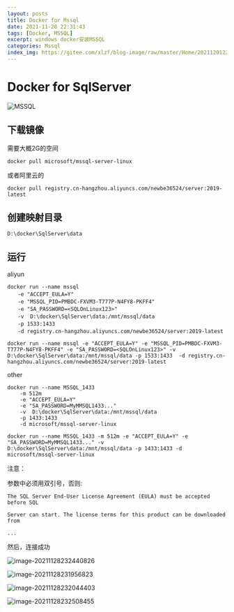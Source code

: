 ```yaml
---
layout: posts
title: Docker for Mssql
date: 2021-11-28 22:31:43
tags: [Docker, MSSQL]
excerpt: windows docker安装MSSQL
categories: Mssql
index_img: https://gitee.com/xlzf/blog-image/raw/master/Home/20211201224941.jpeg
---
```


# Docker for SqlServer

![MSSQL](https://gitee.com/xlzf/blog-image/raw/master/Home/20211201224941.jpeg)

## 下载镜像

需要大概2G的空间

```shell
docker pull microsoft/mssql-server-linux
```

或者阿里云的

``` shell
docker pull registry.cn-hangzhou.aliyuncs.com/newbe36524/server:2019-latest
```

## 创建映射目录

``` shell
D:\docker\SqlServer\data
```

## 运行

aliyun

``` shell
docker run --name mssql 
　　-e "ACCEPT_EULA=Y"
　　-e "MSSQL_PID=PMBDC-FXVM3-T777P-N4FY8-PKFF4"
　　-e "SA_PASSWORD=<SQLOnLinux123>"
　　-v  D:\docker\SqlServer\data:/mnt/mssql/data 
　　-p 1533:1433
　　-d registry.cn-hangzhou.aliyuncs.com/newbe36524/server:2019-latest
```

``` shell
docker run --name mssql -e "ACCEPT_EULA=Y" -e "MSSQL_PID=PMBDC-FXVM3-T777P-N4FY8-PKFF4" -e "SA_PASSWORD=<SQLOnLinux123>" -v  D:\docker\SqlServer\data:/mnt/mssql/data -p 1533:1433  -d registry.cn-hangzhou.aliyuncs.com/newbe36524/server:2019-latest
```

other

``` shell
docker run --name MSSQL_1433 
	-m 512m 
	-e "ACCEPT_EULA=Y"
	-e "SA_PASSWORD=MyMMSQL1433..." 
	-v  D:\docker\SqlServer\data:/mnt/mssql/data 
	-p 1433:1433 
	-d microsoft/mssql-server-linux
```

``` shell
docker run --name MSSQL_1433 -m 512m -e "ACCEPT_EULA=Y" -e "SA_PASSWORD=MyMMSQL1433..." -v  D:\docker\SqlServer\data:/mnt/mssql/data -p 1433:1433 -d microsoft/mssql-server-linux
```

注意：

参数中必须用双引号，否则:

``` shell
The SQL Server End-User License Agreement (EULA) must be accepted before SQL

Server can start. The license terms for this product can be downloaded from

...
```

然后，连接成功

![image-20211128232440826](https://gitee.com/xlzf/blog-image/raw/master/Home/20211128232443.png)

![image-20211128231956823](https://gitee.com/xlzf/blog-image/raw/master/Home/20211128231959.png)

![image-20211128232044403](https://gitee.com/xlzf/blog-image/raw/master/Home/20211128232047.png)

![image-20211128232508455](https://gitee.com/xlzf/blog-image/raw/master/Home/20211128232509.png)

